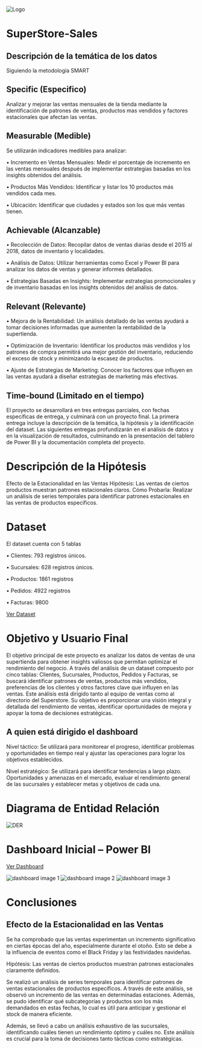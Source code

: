 ![Logo](https://github.com/user-attachments/assets/245533d9-cfa2-44db-92fd-0394c8068c0e)

# SuperStore-Sales

## Descripción de la temática de los datos
Siguiendo la metodología SMART

## Specific (Especifico)
Analizar y mejorar las ventas mensuales de la tienda mediante la identificación de patrones de ventas, productos mas vendidos y factores estacionales que afectan las ventas.

## Measurable (Medible)
Se utilizarán indicadores medibles para analizar:

•	Incremento en Ventas Mensuales: Medir el porcentaje de incremento en las ventas mensuales después de implementar estrategias basadas en los insights obtenidos del análisis.

•	Productos Más Vendidos: Identificar y listar los 10 productos más vendidos cada mes.

•	Ubicación: Identificar que ciudades y estados son los que más ventas tienen.

## Achievable (Alcanzable)

•	Recolección de Datos: Recopilar datos de ventas diarias desde el 2015 al 2018, datos de inventario y localidades.

•	Análisis de Datos: Utilizar herramientas como Excel y Power BI para analizar los
datos de ventas y generar informes detallados.

•	Estrategias Basadas en Insights: Implementar estrategias promocionales y de inventario basadas en los insights obtenidos del análisis de datos.

## Relevant (Relevante)

•	Mejora de la Rentabilidad: Un análisis detallado de las ventas ayudará a tomar decisiones informadas que aumenten la rentabilidad de la supertienda.

•	Optimización de Inventario: Identificar los productos más vendidos y los
patrones de compra permitirá una mejor gestión del inventario, reduciendo el exceso de stock y minimizando la escasez de productos.

•	Ajuste de Estrategias de Marketing: Conocer los factores que influyen en las
ventas ayudará a diseñar estrategias de marketing más efectivas.

## Time-bound (Limitado en el tiempo)

El proyecto se desarrollará en tres entregas parciales, con fechas específicas de entrega, y culminará con un proyecto final. La primera entrega incluye la descripción de la temática, la hipótesis y la identificación del dataset. Las siguientes entregas profundizarán en el análisis de datos y en la visualización de resultados, culminando en la presentación del tablero de Power BI y la documentación completa del proyecto.

# Descripción de la Hipótesis

Efecto de la Estacionalidad en las Ventas
Hipótesis: Las ventas de ciertos productos muestran patrones estacionales claros.
Cómo Probarla: Realizar un análisis de series temporales para identificar patrones estacionales en las ventas de productos específicos.

# Dataset
El dataset cuenta con 5 tablas

•	Clientes: 793 registros únicos.

•	Sucursales: 628 registros únicos.

•	Productos: 1861 registros

•	Pedidos: 4922 registros

•	Facturas: 9800

<a href="https://github.com/festevez81/SuperStore-Sales/blob/main/Superstore%20Sales.xlsx">Ver Dataset</a> 

# Objetivo y Usuario Final
El objetivo principal de este proyecto es analizar los datos de ventas de una supertienda para obtener insights valiosos que permitan optimizar el rendimiento del negocio. A través del análisis de un dataset compuesto por cinco tablas: Clientes, Sucursales, Productos, Pedidos y Facturas, se buscará identificar patrones de ventas, productos más vendidos, preferencias de los clientes y otros factores clave que influyen en las ventas.
Este análisis está dirigido tanto al equipo de ventas como al directorio del Superstore. Su objetivo es proporcionar una visión integral y detallada del rendimiento de ventas, identificar oportunidades de mejora y apoyar la toma de decisiones estratégicas.

## A quien está dirigido el dashboard

Nivel táctico:
Se utilizará para monitorear el progreso, identificar problemas y oportunidades en tiempo real y ajustar las operaciones para lograr los objetivos establecidos.

Nivel estratégico:
Se utilizará para identificar tendencias a largo plazo. Oportunidades y amenazas en el mercado, evaluar el rendimiento general de las sucursales y establecer metas y objetivos de cada una.

# Diagrama de Entidad Relación

![DER](https://github.com/user-attachments/assets/cad92511-1afc-4e06-92e7-8486585e5f10)

# Dashboard Inicial – Power BI

<a href="https://github.com/festevez81/SuperStore-Sales/blob/main/Superstore.pbix">Ver Dashboard</a>

![dashboard image 1](https://github.com/user-attachments/assets/75520811-5362-49a3-9998-493b87e2eb1f)
![dashboard image 2](https://github.com/user-attachments/assets/5c6bf705-ff4b-412b-bbae-4fd904261c64)
![dashboard image 3](https://github.com/user-attachments/assets/c73a0842-2f9a-42f7-a9c3-8e42b366fa3a)

# Conclusiones

## Efecto de la Estacionalidad en las Ventas

Se ha comprobado que las ventas experimentan un incremento significativo en ciertas épocas del año, especialmente durante el otoño. Esto se debe a la influencia de eventos como el Black Friday y las festividades navideñas.

Hipótesis: Las ventas de ciertos productos muestran patrones estacionales claramente definidos.

Se realizó un análisis de series temporales para identificar patrones de ventas estacionales de productos específicos. A través de este análisis, se observó un incremento de las ventas en determinadas estaciones. Además, se pudo identificar qué subcategorías y productos son los más demandados en estas fechas, lo cual es útil para anticipar y gestionar el stock de manera eficiente.

Además, se llevó a cabo un análisis exhaustivo de las sucursales, identificando cuáles tienen un rendimiento óptimo y cuáles no. Este análisis es crucial para la toma de decisiones tanto tácticas como estratégicas.







